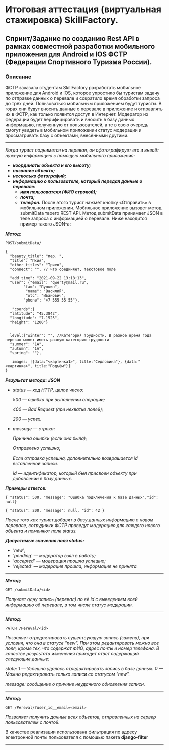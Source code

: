 # Итоговая аттестация (виртуальная стажировка) SkillFactory.
## Спринт/Задание по созданию Rest API в рамках совместной разработки мобильного приложения для Android и IOS ФСТР (Федерации Спортивного Туризма России).
### Описание
ФСТР заказала студентам SkillFactory разработать мобильное приложение для Android и IOS, которое упростило бы туристам задачу по отправке данных о перевале и сократило время обработки запроса до трёх дней.
Пользоваться мобильным приложением будут туристы. В горах они будут вносить данные о перевале в приложение и отправлять их в ФСТР, как только появится доступ в Интернет.
Модератор из федерации будет верифицировать и вносить в базу данных информацию, полученную от пользователей, а те в свою очередь смогут увидеть в мобильном приложении статус модерации и просматривать базу с объектами, внесёнными другими.
___
*Когда турист поднимется на перевал, он сфотографирует его и внесёт нужную информацию с помощью мобильного приложения:*
+ ***координаты объекта и его высоту;***
+ ***название объекта;***
+ ***несколько фотографий;***
+ ***информацию о пользователе, который передал данные о перевале:***
  + ***имя пользователя (ФИО строкой);***
  + ***почта;***
  + ***телефон.***
После этого турист нажмёт кнопку «Отправить» в мобильном приложении. Мобильное приложение вызовет метод submitData твоего REST API.
Метод submitData принимает JSON в теле запроса с информацией о перевале. Ниже находится пример такого JSON-а:

 ***Метод:***
```
POST/submitData/
```

```
{
  "beauty_title": "пер. ",
  "title": "Пхия",
  "other_titles": "Триев",
  "connect": "", // что соединяет, текстовое поле
 
  "add_time": "2021-09-22 13:18:13",
  "user": {"email": "qwerty@mail.ru", 		
        "fam": "Пупкин",
		 "name": "Василий",
		 "otc": "Иванович",
        "phone": "+7 555 55 55"}, 
 
   "coords":{
  "latitude": "45.3842",
  "longitude": "7.1525",
  "height": "1200"}
 
 
  level:{"winter": "", //Категория трудности. В разное время года перевал может иметь разную категорию трудности
  "summer": "1А",
  "autumn": "1А",
  "spring": ""},
 
   images: [{data:"<картинка1>", title:"Седловина"}, {data:"<картинка>", title:"Подъём"}]
}
```
***Результат метода: JSON***

+ *status — код HTTP, целое число:*
 
    *500 — ошибка при выполнении операции;*
    
    *400 — Bad Request (при нехватке полей);*
    
    *200 — успех.*
    
+ *message — строка:*

   *Причина ошибки (если она была);*
    
    *Отправлено успешно;*
    
    *Если отправка успешна, дополнительно возвращается id вставленной записи.*
    
    *id — идентификатор, который был присвоен объекту при добавлении в базу данных.*
    
    
***Примеры oтветов:***

`{ "status": 500, "message": "Ошибка подключения к базе данных","id": null}`

`{ "status": 200, "message": null, "id": 42 }`


*После того как турист добавит в базу данных информацию о новом перевале, сотрудники ФСТР проведут модерацию для каждого нового объекта и поменяют поле status.*

***Допустимые значения поля status:***

+ *'new';*
+ *'pending' — модератор взял в работу;*
+ *'accepted' — модерация прошла успешно;*
+ *'rejected' — модерация прошла, информация не принята.*

---
 ***Метод:*** 

```
GET /submitData/<id>
```

*Получает одну запись (перевал) по её id с выведением всей информацию об перевале, в том числе статус модерации.*

____

***Метод:***

```
PATCH /Pereval/<id>
```

*Позволяет отредактировать существующую запись (замена), при условии, что она в статусе "new". При этом редактировать можно все поля, кроме тех, что содержат ФИО, адрес почты и номер телефона. В качестве результата изменения приходит ответ содержащий следующие данные:*

 *state:*
     *1 — Успешно удалось отредактировать запись в базе данных.*
     *0 — Можно редактировать только записи со статусом "new".*
    
 *message: сообщение о причине неудачного обновления записи.*
 
_____
***Метод:***
   
```
GET /Pereval/?user_id__email=<email>
```

*Позволяет получить данные всех объектов, отправленных на сервер пользователем с почтой.* 

В качестве реализации использована фильтрация по адресу электронной почты пользователя с помощью пакета **django-filter**

______
